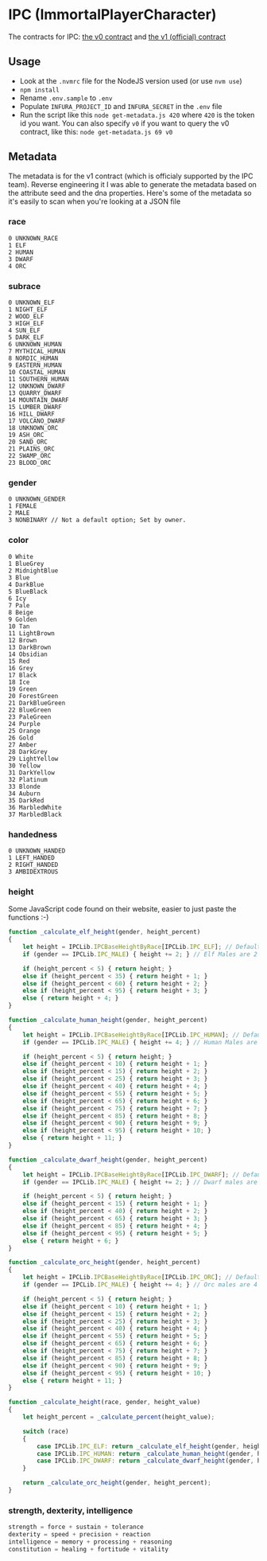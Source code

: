 # IPC (ImmortalPlayerCharacter)

The contracts for IPC: [the v0 contract](https://etherscan.io/token/0x4787993750b897fba6aad9e7328fc4f5c126e17c) and [the v1 (official) contract](https://etherscan.io/token/0x011C77fa577c500dEeDaD364b8af9e8540b808C0)

## Usage
- Look at the `.nvmrc` file for the NodeJS version used (or use `nvm use`)
- `npm install`
- Rename `.env.sample` to `.env`
- Populate `INFURA_PROJECT_ID` and `INFURA_SECRET` in the `.env` file
- Run the script like this `node get-metadata.js 420` where `420` is the token id you want. You can also specify `v0` if you want to query the v0 contract, like this: `node get-metadata.js 69 v0`

## Metadata

The metadata is for the v1 contract (which is officialy supported by the IPC team). 
Reverse engineering it I was able to generate the metadata based on the attribute seed and the dna properties.
Here's some of the metadata so it's easily to scan when you're looking at a JSON file

### race

```
0 UNKNOWN_RACE
1 ELF
2 HUMAN
3 DWARF
4 ORC
```

### subrace

```
0 UNKNOWN_ELF
1 NIGHT_ELF
2 WOOD_ELF
3 HIGH_ELF
4 SUN_ELF
5 DARK_ELF
6 UNKNOWN_HUMAN
7 MYTHICAL_HUMAN
8 NORDIC_HUMAN
9 EASTERN_HUMAN
10 COASTAL_HUMAN
11 SOUTHERN_HUMAN
12 UNKNOWN_DWARF
13 QUARRY_DWARF
14 MOUNTAIN_DWARF
15 LUMBER_DWARF
16 HILL_DWARF
17 VOLCANO_DWARF
18 UNKNOWN_ORC
19 ASH_ORC
20 SAND_ORC
21 PLAINS_ORC
22 SWAMP_ORC
23 BLOOD_ORC
```

### gender

```
0 UNKNOWN_GENDER
1 FEMALE
2 MALE
3 NONBINARY // Not a default option; Set by owner.
```

### color

```
0 White
1 BlueGrey
2 MidnightBlue
3 Blue
4 DarkBlue
5 BlueBlack
6 Icy
7 Pale
8 Beige
9 Golden
10 Tan
11 LightBrown
12 Brown
13 DarkBrown
14 Obsidian
15 Red
16 Grey
17 Black
18 Ice
19 Green
20 ForestGreen
21 DarkBlueGreen
22 BlueGreen
23 PaleGreen
24 Purple
25 Orange
26 Gold
27 Amber
28 DarkGrey
29 LightYellow
30 Yellow
31 DarkYellow
32 Platinum
33 Blonde
34 Auburn
35 DarkRed
36 MarbledWhite
37 MarbledBlack
```

### handedness

```
0 UNKNOWN_HANDED
1 LEFT_HANDED
2 RIGHT_HANDED
3 AMBIDEXTROUS
```

### height

Some JavaScript code found on their website, easier to just paste the functions :-)

```javascript
function _calculate_elf_height(gender, height_percent)
{
    let height = IPCLib.IPCBaseHeightByRace[IPCLib.IPC_ELF]; // Default.
    if (gender == IPCLib.IPC_MALE) { height += 2; } // Elf Males are 2 inches taller.

    if (height_percent < 5) { return height; }
    else if (height_percent < 35) { return height + 1; }
    else if (height_percent < 60) { return height + 2; }
    else if (height_percent < 95) { return height + 3; }
    else { return height + 4; }
}

function _calculate_human_height(gender, height_percent)
{
    let height = IPCLib.IPCBaseHeightByRace[IPCLib.IPC_HUMAN]; // Default.
    if (gender == IPCLib.IPC_MALE) { height += 4; } // Human Males are 4 inches taller.

    if (height_percent < 5) { return height; }
    else if (height_percent < 10) { return height + 1; }
    else if (height_percent < 15) { return height + 2; }
    else if (height_percent < 25) { return height + 3; }
    else if (height_percent < 40) { return height + 4; }
    else if (height_percent < 55) { return height + 5; }
    else if (height_percent < 65) { return height + 6; }
    else if (height_percent < 75) { return height + 7; }
    else if (height_percent < 85) { return height + 8; }
    else if (height_percent < 90) { return height + 9; }
    else if (height_percent < 95) { return height + 10; }
    else { return height + 11; }
}

function _calculate_dwarf_height(gender, height_percent)
{
    let height = IPCLib.IPCBaseHeightByRace[IPCLib.IPC_DWARF]; // Default.
    if (gender == IPCLib.IPC_MALE) { height += 2; } // Dwarf males are 2 inches taller.

    if (height_percent < 5) { return height; }
    else if (height_percent < 15) { return height + 1; }
    else if (height_percent < 40) { return height + 2; }
    else if (height_percent < 65) { return height + 3; }
    else if (height_percent < 85) { return height + 4; }
    else if (height_percent < 95) { return height + 5; }
    else { return height + 6; }
}

function _calculate_orc_height(gender, height_percent)
{
    let height = IPCLib.IPCBaseHeightByRace[IPCLib.IPC_ORC]; // Default.
    if (gender == IPCLib.IPC_MALE) { height += 4; } // Orc males are 4 inches taller.

    if (height_percent < 5) { return height; }
    else if (height_percent < 10) { return height + 1; }
    else if (height_percent < 15) { return height + 2; }
    else if (height_percent < 25) { return height + 3; }
    else if (height_percent < 40) { return height + 4; }
    else if (height_percent < 55) { return height + 5; }
    else if (height_percent < 65) { return height + 6; }
    else if (height_percent < 75) { return height + 7; }
    else if (height_percent < 85) { return height + 8; }
    else if (height_percent < 90) { return height + 9; }
    else if (height_percent < 95) { return height + 10; }
    else { return height + 11; }
}

function _calculate_height(race, gender, height_value)
{
    let height_percent = _calculate_percent(height_value);

    switch (race)
    {
        case IPCLib.IPC_ELF: return _calculate_elf_height(gender, height_percent);
        case IPCLib.IPC_HUMAN: return _calculate_human_height(gender, height_percent);
        case IPCLib.IPC_DWARF: return _calculate_dwarf_height(gender, height_percent);
    }

    return _calculate_orc_height(gender, height_percent);
}
```

### strength, dexterity, intelligence

```javascript
strength = force + sustain + tolerance
dexterity = speed + precision + reaction
intelligence = memory + processing + reasoning
constitution = healing + fortitude + vitality
```